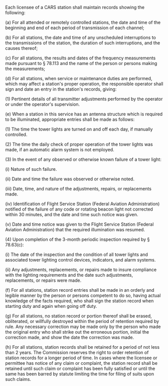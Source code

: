 Each licensee of a CARS station shall maintain records showing the following:

(a) For all attended or remotely controlled stations, the date and time of the beginning and end of each period of transmission of each channel;

(b) For all stations, the date and time of any unscheduled interruptions to the transmissions of the station, the duration of such interruptions, and the causes thereof;

(c) For all stations, the results and dates of the frequency measurements made pursuant to § 78.113 and the name of the person or persons making the measurements;

(d) For all stations, when service or maintenance duties are performed, which may affect a station's proper operation, the responsible operator shall sign and date an entry in the station's records, giving:

(1) Pertinent details of all transmitter adjustments performed by the operator or under the operator's supervision.

(e) When a station in this service has an antenna structure which is required to be illuminated, appropriate entries shall be made as follows:

(1) The time the tower lights are turned on and off each day, if manually controlled.

(2) The time the daily check of proper operation of the tower lights was made, if an automatic alarm system is not employed.

(3) In the event of any observed or otherwise known failure of a tower light:

(i) Nature of such failure.

(ii) Date and time the failure was observed or otherwise noted.

(iii) Date, time, and nature of the adjustments, repairs, or replacements made.

(iv) Identification of Flight Service Station (Federal Aviation Administration) notified of the failure of any code or rotating beacon light not corrected within 30 minutes, and the date and time such notice was given.

(v) Date and time notice was given to the Flight Service Station (Federal Aviation Administration) that the required illumination was resumed.

(4) Upon completion of the 3-month periodic inspection required by § 78.63(c):

(i) The date of the inspection and the condition of all tower lights and associated tower lighting control devices, indicators, and alarm systems.

(ii) Any adjustments, replacements, or repairs made to insure compliance with the lighting requirements and the date such adjustments, replacements, or repairs were made.

(f) For all stations, station record entries shall be made in an orderly and legible manner by the person or persons competent to do so, having actual knowledge of the facts required, who shall sign the station record when starting duty and again when going off duty.

(g) For all stations, no station record or portion thereof shall be erased, obliterated, or willfully destroyed within the period of retention required by rule. Any necessary correction may be made only by the person who made the original entry who shall strike out the erroneous portion, initial the correction made, and show the date the correction was made.

(h) For all stations, station records shall be retained for a period of not less than 2 years. The Commission reserves the right to order retention of station records for a longer period of time. In cases where the licensee or permittee has notice of any claim or complaint, the station record shall be retained until such claim or complaint has been fully satisfied or until the same has been barred by statute limiting the time for filing of suits upon such claims.

